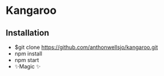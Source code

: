 # Kangaroo
## Installation

- $git clone https://github.com/anthonwellsjo/kangaroo.git
- npm install
- npm start
- ✨Magic ✨
